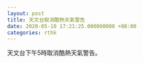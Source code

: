 ```yaml
---
layout: post
title: 天文台取消酷熱天氣警告
date: 2020-05-10 17:21:25.000000000 +08:00
categories: rthk
---
```


天文台下午5時取消酷熱天氣警告。
